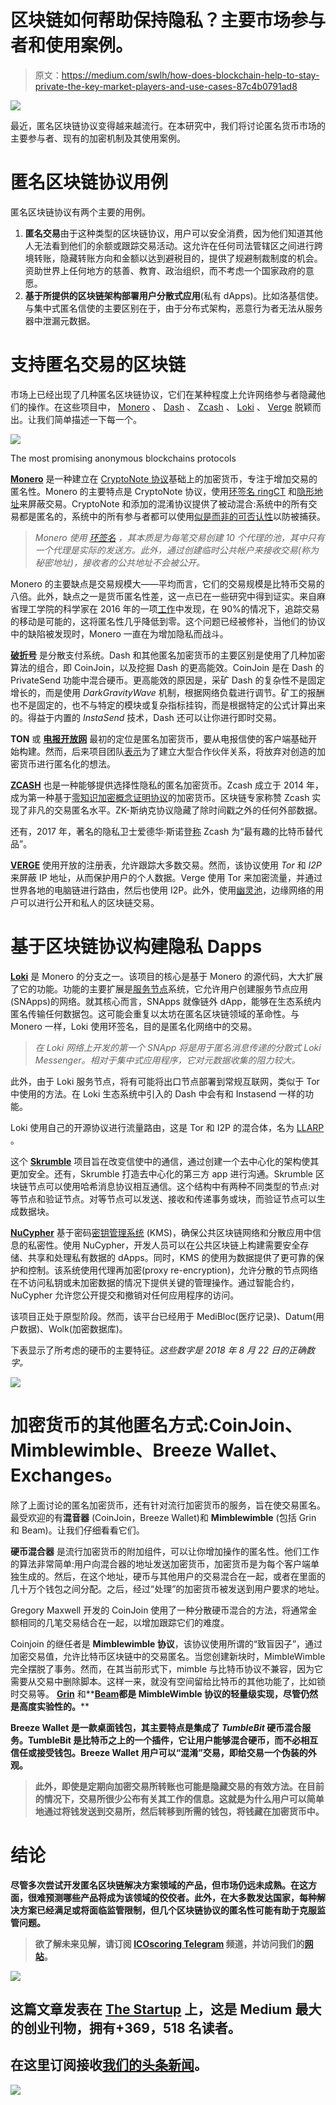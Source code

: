 # 区块链如何帮助保持隐私？主要市场参与者和使用案例。

> 原文：<https://medium.com/swlh/how-does-blockchain-help-to-stay-private-the-key-market-players-and-use-cases-87c4b0791ad8>

![](img/ba61e09ca05fe0bf3bf40015b0a0d3f1.png)

最近，匿名区块链协议变得越来越流行。在本研究中，我们将讨论匿名货币市场的主要参与者、现有的加密机制及其使用案例。

# 匿名区块链协议用例

匿名区块链协议有两个主要的用例。

1.  **匿名交易**由于这种类型的区块链协议，用户可以安全消费，因为他们知道其他人无法看到他们的余额或跟踪交易活动。这允许在任何司法管辖区之间进行跨境转账，隐藏转账方向和金额以达到避税目的，提供了规避制裁制度的机会。资助世界上任何地方的慈善、教育、政治组织，而不考虑一个国家政府的意愿。
2.  **基于所提供的区块链架构部署用户分散式应用**(私有 dApps)。比如洛基信使。与集中式匿名信使的主要区别在于，由于分布式架构，恶意行为者无法从服务器中泄漏元数据。

# 支持匿名交易的区块链

市场上已经出现了几种匿名区块链协议，它们在某种程度上允许网络参与者隐藏他们的操作。在这些项目中， [Monero](https://getmonero.org/) 、 [Dash](https://www.dash.org/) 、 [Zcash](https://z.cash/) 、 [Loki](https://loki.network/) 、 [Verge](https://vergecurrency.com) 脱颖而出。让我们简单描述一下每一个。

![](img/505dc0a05748b833eeb86343fc866569.png)

The most promising anonymous blockchains protocols

[**Monero**](https://getmonero.org/) 是一种建立在 [CryptoNote 协议](https://cryptonote.org/)基础上的加密货币，专注于增加交易的匿名性。Monero 的主要特点是 CryptoNote 协议，使用[环签名 ringCT](https://www.mycryptopedia.com/monero-ring-confidential-transactions-ringct/) 和[隐形地址](https://www.mycryptopedia.com/everything-need-know-stealth-addresses/)来屏蔽交易。CryptoNote 和添加的混淆协议提供了被动混合:系统中的所有交易都是匿名的，系统中的所有参与者都可以使用[似是而非的可否认性](https://en.wikipedia.org/wiki/Plausible_deniability)以防被捕获。

> *Monero 使用* [*环签名*](https://en.wikipedia.org/wiki/Ring_signature) *，其本质是为每笔交易创建 10 个代理的池，其中只有一个代理是实际的发送方。此外，通过创建临时公共帐户来接收交易(称为秘密地址)，接收者的公共地址不会被公开。*

Monero 的主要缺点是交易规模大——平均而言，它们的交易规模是比特币交易的八倍。此外，缺点之一是货币匿名性差，这一点已在一些研究中得到证实。来自麻省理工学院的科学家在 2016 年的一项[工作](https://arxiv.org/pdf/1704.04299/)中发现，在 90%的情况下，追踪交易的移动是可能的，这将匿名性几乎降低到零。这个问题已经被修补，当他们的协议中的缺陷被发现时，Monero 一直在为增加隐私而战斗。

[**破折号**](https://www.dash.org/) 是分散支付系统。Dash 和其他匿名加密货币的主要区别是使用了几种加密算法的组合，即 CoinJoin，以及挖掘 Dash 的更高能效。CoinJoin 是在 Dash 的 PrivateSend 功能中混合硬币。更高能效的原因是，采矿 Dash 的复杂性不是固定增长的，而是使用 *DarkGravityWave* 机制，根据网络负载进行调节。矿工的报酬也不是固定的，也不与特定的模块或复杂指标挂钩，而是根据特定的公式计算出来的。得益于内置的 *InstaSend* 技术，Dash 还可以让你进行即时交易。

**TON** 或 [**电报开放网**](https://telegram.org/) 最初的定位是匿名加密货币，要从电报信使的客户端基础开始构建。然而，后来项目团队[表示](https://forklog.com/blokchejn-platforma-ton-otkazhetsya-ot-anonimnosti-kriptovalyutnyh-operatsij/)为了建立大型合作伙伴关系，将放弃对创造的加密货币进行匿名化的想法。

[**ZCASH**](https://z.cash/) 也是一种能够提供选择性隐私的匿名加密货币。Zcash 成立于 2014 年，成为第一种基于[零知识加密概念证明协议](https://en.wikipedia.org/wiki/Zero-knowledge_proof)的加密货币。区块链专家称赞 Zcash 实现了非凡的交易匿名水平。ZK-斯纳克协议隐藏了除时间戳之外的任何外部数据。

还有，2017 年，著名的隐私卫士爱德华·斯诺登[称](https://news4c.com/edward-snowden-picks-zcash-as-the-most-safe-cryptocurrency/) Zcash 为“最有趣的比特币替代品”。

[**VERGE**](https://vergecurrency.com/) 使用开放的注册表，允许跟踪大多数交易。然而，该协议使用 *Tor* 和 *I2P* 来屏蔽 IP 地址，从而保护用户的个人数据。Verge 使用 Tor 来加密流量，并通过世界各地的电脑链进行路由，然后也使用 I2P。此外，使用[幽灵池](/verge-currency-xvg/what-is-the-wraith-protocol-bd1dfb289cda)，边缘网络的用户可以进行公开和私人的区块链交易。

# 基于区块链协议构建隐私 Dapps

[**Loki**](https://loki.network/) 是 Monero 的分支之一。该项目的核心是基于 Monero 的源代码，大大扩展了它的功能。功能的主要扩展是[服务节点](https://loki.network/tag/service-nodes/)系统，它允许用户创建服务节点应用(SNApps)的网络。就其核心而言，SNApps 就像链外 dApp，能够在生态系统内匿名传输任何数据包。这可能会重复以太坊在匿名区块链领域的革命性。与 Monero 一样，Loki 使用环签名，目的是匿名化网络中的交易。

> *在 Loki 网络上开发的第一个 SNApp 将是用于匿名消息传递的分散式 Loki Messenger。相对于集中式应用程序，它对元数据收集的阻力较大。*

此外，由于 Loki 服务节点，将有可能将出口节点部署到常规互联网，类似于 Tor 中使用的方法。在 Loki 生态系统中引入的 Dash 中会有和 Instasend 一样的功能。

Loki 使用自己的开源协议进行流量路由，这是 Tor 和 I2P 的混合体，名为 [LLARP](https://github.com/loki-project/loki-network) 。

这个 [**Skrumble**](https://skrumble.network/) 项目旨在改变信使中的通信，通过创建一个去中心化的架构使其更加安全。还有，Skrumble 打造去中心化的第三方 app 进行沟通。Skrumble 区块链节点可以使用哈希消息协议相互通信。这个结构中有两种不同类型的节点:对等节点和验证节点。对等节点可以发送、接收和传递事务或块，而验证节点可以生成数据块。

[**NuCypher**](https://www.nucypher.com/) 基于密码[密钥管理系统](https://github.com/nucypher/nucypher/wiki/How-NuCypher-KMS-Works) (KMS)，确保公共区块链网络和分散应用中信息的私密性。使用 NuCypher，开发人员可以在公共区块链上构建需要安全存储、共享和处理私有数据的 dApps。同时，KMS 的使用为数据提供了更可靠的保护和控制。该系统使用代理再加密(proxy re-encryption)，允许分散的节点网络在不访问私钥或未加密数据的情况下提供关键的管理操作。通过智能合约，NuCypher 允许您公开提交和撤销对任何应用程序的访问。

该项目正处于原型阶段。然而，该平台已经用于 MediBloc(医疗记录)、Datum(用户数据)、Wolk(加密数据库)。

下表显示了所考虑的硬币的主要特征。*这些数字是 2018 年 8 月 22 日的正确数字。*

![](img/cc803b16e13c239cfd6edc37c1e5a552.png)

# 加密货币的其他匿名方式:CoinJoin、Mimblewimble、Breeze Wallet、Exchanges。

除了上面讨论的匿名加密货币，还有针对流行加密货币的服务，旨在使交易匿名。最受欢迎的有**混音器** (CoinJoin，Breeze Wallet)和 **Mimblewimble** (包括 Grin 和 Beam)。让我们仔细看看它们。

**硬币混合器** 是流行加密货币的附加组件，可以让你增加操作的匿名性。他们工作的算法非常简单:用户向混合器的地址发送加密货币，加密货币是为每个客户端单独生成的。然后，在这个地址，硬币与其他用户的交易混合在一起，或者在里面的几十万个钱包之间分配。之后，经过“处理”的加密货币被发送到用户要求的地址。

Gregory Maxwell 开发的 CoinJoin 使用了一种分散硬币混合的方法，将通常金额相同的几笔交易结合在一起，以增加跟踪它们的难度。

Coinjoin 的继任者是 **Mimblewimble 协议**，该协议使用所谓的“致盲因子”，通过加密交易值，允许比特币区块链中的交易匿名。当您创建新块时，MimbleWimble 完全摆脱了事务。然而，在其当前形式下，mimble 与比特币协议不兼容，因为它需要从交易中删除脚本。这样一来，就没有空间留给比特币的其他功能了，比如锁时交易等。 [**Grin**](https://grin-tech.org/) 和**[**Beam**](https://www.beam-mw.com/)**都是 MimbleWimble 协议的轻量级实现，尽管仍然是高度实验性的。****

******Breeze Wallet** 是一款桌面钱包，其主要特点是集成了 *TumbleBit* 硬币混合服务。TumbleBit 是比特币之上的一个插件，它让用户能够混合硬币，而不必相互信任或接受钱包。Breeze Wallet 用户可以“混淆”交易，即给交易一个伪装的外观。****

> ****此外，即使是定期向加密交易所转账也可能是隐藏交易的有效方法。在目前的情况下，交易所很少公布有关其工作的信息。这就是为什么用户可以简单地通过将钱发送到交易所，然后转移到所需的钱包，将钱藏在加密货币中。****

# ****结论****

****尽管多次尝试开发匿名区块链解决方案领域的产品，但市场仍远未成熟。在这方面，很难预测哪些产品将成为该领域的佼佼者。此外，在大多数发达国家，每种解决方案已经满足或将面临监管限制，但几个区块链协议的匿名性可能有助于克服监管问题。****

> ****欲了解未来见解，请订阅 [ICOscoring Telegram](http://t.me/icoscoring) 频道，并访问我们的[网站](http://icoscoring.com)。****

****[![](img/308a8d84fb9b2fab43d66c117fcc4bb4.png)](https://medium.com/swlh)****

## ****这篇文章发表在 [The Startup](https://medium.com/swlh) 上，这是 Medium 最大的创业刊物，拥有+369，518 名读者。****

## ****在这里订阅接收[我们的头条新闻](http://growthsupply.com/the-startup-newsletter/)。****

****[![](img/b0164736ea17a63403e660de5dedf91a.png)](https://medium.com/swlh)****
